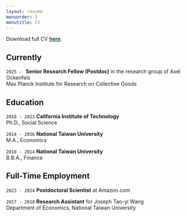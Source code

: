```yaml
---
layout: resume
menuorder: 2
menutitle: CV
---
```


Download full CV <a href="https://mjfong.github.io/CV_Fong_MPI_April_2025.pdf" target="_blank"><b style='color:#005851'>here</b></a>. 

## Currently

`2025 - `
__Senior Research Fellow (Postdoc)__ in the research group of Axel Ockenfels <br>
Max Planck Institute for Research on Collective Goods

## Education

`2018 - 2023`
__California Institute of Technology__ <br>
Ph.D., Social Science

`2014 - 2016`
__National Taiwan University__ <br>
M.A., Economics

`2010 - 2014`
__National Taiwan University__ <br>
B.B.A., Finance


## Full-Time Employment

`2023 - 2024`
__Postdoctoral Scientist__ at Amazon.com <br>

`2017 - 2018`
__Research Assistant__ for Joseph Tao-yi Wang <br>
Department of Economics, National Taiwan University

<!-- ## Awards

`2012`
Name of Award, Organization 

## Publications -->

<!-- A list is also available [online](https://scholar.google.co.uk/citations?user=LTOTl0YAAAAJ) -->

<!-- ### Journals

`1994`
Article Title, Journal Title

`1994`
Article Title, Journal Title

### Books

`1994`
Book Title, Journal Title

`1994`
Book Title, Journal Title


## Presentations

`1994`
Presentation Title, Conference, <a href="https://MyWebsite.tld/presentation1">Link to Presentation</a>


## Occupation

`Current`
__Current Job Title__, Current Employer 

- Task
- Task

`1994-1996`
__Current Job Title__, Current Employer 

- Task
- Task  -->



<!-- ### Footer

Last updated: May 2013 -->



